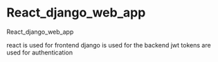 # React_django_web_app
React_django_web_app

react is used for frontend
django is used for the backend
jwt tokens are used for authentication
